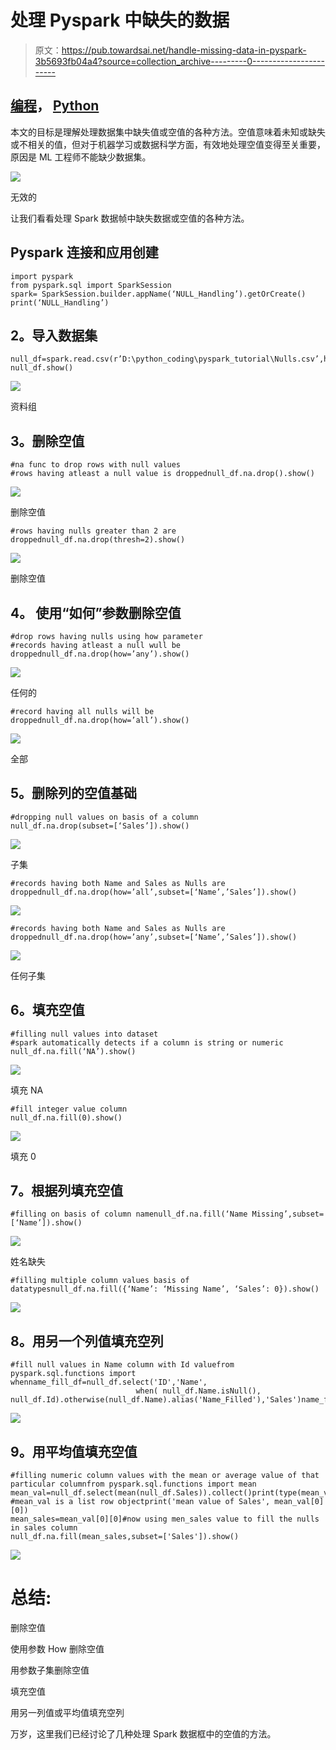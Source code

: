 # 处理 Pyspark 中缺失的数据

> 原文：<https://pub.towardsai.net/handle-missing-data-in-pyspark-3b5693fb04a4?source=collection_archive---------0----------------------->

## [编程](https://towardsai.net/p/category/programming)， [Python](https://towardsai.net/p/category/programming/python)

本文的目标是理解处理数据集中缺失值或空值的各种方法。空值意味着未知或缺失或不相关的值，但对于机器学习或数据科学方面，有效地处理空值变得至关重要，原因是 ML 工程师不能缺少数据集。

![](img/f0b4d79432a7dc056e2f92cec16b880f.png)

无效的

让我们看看处理 Spark 数据帧中缺失数据或空值的各种方法。

## **Pyspark 连接和应用创建**

```
import pyspark
from pyspark.sql import SparkSession
spark= SparkSession.builder.appName(‘NULL_Handling’).getOrCreate()
print(‘NULL_Handling’)
```

## **2。导入数据集**

```
null_df=spark.read.csv(r’D:\python_coding\pyspark_tutorial\Nulls.csv’,header=True,inferSchema=True)
null_df.show()
```

![](img/433aa633a76ee118b79b35212f070e5c.png)

资料组

## **3。删除空值**

```
#na func to drop rows with null values
#rows having atleast a null value is droppednull_df.na.drop().show()
```

![](img/3eb264629311f8dc46996e37bc57bd98.png)

删除空值

```
#rows having nulls greater than 2 are droppednull_df.na.drop(thresh=2).show()
```

![](img/1c157263aa5ac9264d9bb44efce5bc99.png)

删除空值

## **4。** **使用“如何”参数删除空值**

```
#drop rows having nulls using how parameter
#records having atleast a null wull be droppednull_df.na.drop(how=’any’).show()
```

![](img/01bbb9556a94a71bf5d9fdcd0f7ba643.png)

任何的

```
#record having all nulls will be droppednull_df.na.drop(how=’all’).show()
```

![](img/a12fd9ce556ceb8fe60a492b5e4f2b2b.png)

全部

## **5。删除列的空值基础**

```
#dropping null values on basis of a column
null_df.na.drop(subset=[‘Sales’]).show()
```

![](img/e46ce4eaa0bbdb3de56c5f41d66b1b4c.png)

子集

```
#records having both Name and Sales as Nulls are droppednull_df.na.drop(how=’all’,subset=[‘Name’,’Sales’]).show()
```

![](img/878b44f9642cff68282529c40cda5064.png)

```
#records having both Name and Sales as Nulls are droppednull_df.na.drop(how=’any’,subset=[‘Name’,’Sales’]).show()
```

![](img/818bd58dd138d473f69abca1b0280990.png)

任何子集

## **6。填充空值**

```
#filling null values into dataset
#spark automatically detects if a column is string or numeric
null_df.na.fill(‘NA’).show()
```

![](img/8ad9690ca5e1b36283d337245c09a557.png)

填充 NA

```
#fill integer value column
null_df.na.fill(0).show()
```

![](img/245f335776ab1e61c03d5141ee4c74c5.png)

填充 0

## **7。根据列**填充空值

```
#filling on basis of column namenull_df.na.fill(‘Name Missing’,subset=[‘Name’]).show()
```

![](img/ce12e7b9581bb58eefc2bb2007b373fc.png)

姓名缺失

```
#filling multiple column values basis of datatypesnull_df.na.fill({‘Name’: ‘Missing Name’, ‘Sales’: 0}).show()
```

![](img/ec4841f6ed424a4e182aeae5946c6fc6.png)

## 8。用另一个列值填充空列

```
#fill null values in Name column with Id valuefrom pyspark.sql.functions import whenname_fill_df=null_df.select('ID','Name',
                            when( null_df.Name.isNull(), null_df.Id).otherwise(null_df.Name).alias('Name_Filled'),'Sales')name_fill_df.show()
```

![](img/2fc1045534f1efdee7673ea4ec4497d1.png)

## 9。用平均值填充空值

```
#filling numeric column values with the mean or average value of that particular columnfrom pyspark.sql.functions import mean
mean_val=null_df.select(mean(null_df.Sales)).collect()print(type(mean_val)) #mean_val is a list row objectprint('mean value of Sales', mean_val[0][0])
mean_sales=mean_val[0][0]#now using men_sales value to fill the nulls in sales column
null_df.na.fill(mean_sales,subset=['Sales']).show()
```

![](img/445c7ce90b2d5e82a3aa6771dc4d7553.png)

# 总结:

删除空值

使用参数 How 删除空值

用参数子集删除空值

填充空值

用另一列值或平均值填充空列

万岁，这里我们已经讨论了几种处理 Spark 数据框中的空值的方法。